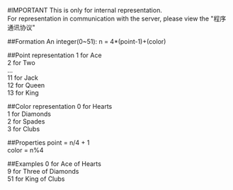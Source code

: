 #IMPORTANT
This is only for internal representation.  
For representation in communication with the server, please view the "程序通讯协议"

##Formation
An integer(0~51): n = 4*(point-1)+(color)

##Point representation
1 for Ace  
2 for Two  
...  
11 for Jack  
12 for Queen  
13 for King

##Color representation
0 for Hearts  
1 for Diamonds  
2 for Spades  
3 for Clubs

##Properties
point = n/4 + 1  
color = n%4

##Examples
0 for Ace of Hearts  
9 for Three of Diamonds  
51 for King of Clubs  
